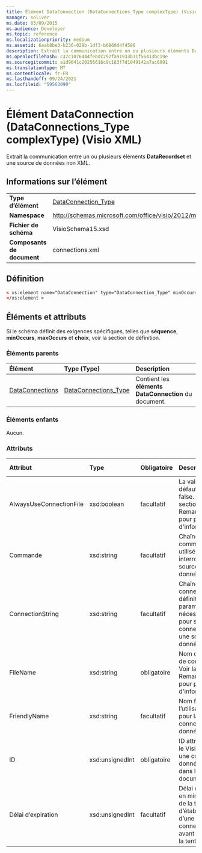 ```yaml
---
title: Élément DataConnection (DataConnections_Type complexType) (Visio XML)
manager: soliver
ms.date: 03/09/2015
ms.audience: Developer
ms.topic: reference
ms.localizationpriority: medium
ms.assetid: 6aab8be3-b236-029b-1df3-b6860d4f4586
description: Extrait la communication entre un ou plusieurs éléments DataRecordset et une source de données non XML.
ms.openlocfilehash: c37c1076444febdc292fa91933b31f56413bc19e
ms.sourcegitcommit: a1d9041c20256616c9c183f7d1049142a7ac6991
ms.translationtype: MT
ms.contentlocale: fr-FR
ms.lasthandoff: 09/24/2021
ms.locfileid: "59563090"
---
```

# <a name="dataconnection-element-dataconnections_type-complextype-visio-xml"></a>Élément DataConnection (DataConnections_Type complexType) (Visio XML)

Extrait la communication entre un ou plusieurs éléments **DataRecordset** et une source de données non XML. 
  
## <a name="element-information"></a>Informations sur l’élément

|||
|:-----|:-----|
|**Type d’élément** <br/> |[DataConnection_Type](dataconnection_type-complextypevisio-xml.md) <br/> |
|**Namespace** <br/> |http://schemas.microsoft.com/office/visio/2012/main  <br/> |
|**Fichier de schéma** <br/> |VisioSchema15.xsd  <br/> |
|**Composants de document** <br/> |connections.xml  <br/> |
   
## <a name="definition"></a>Définition

```XML
< xs:element name="DataConnection" type="DataConnection_Type" minOccurs="1" maxOccurs="unbounded" >
</xs:element >
```

## <a name="elements-and-attributes"></a>Éléments et attributs

Si le schéma définit des exigences spécifiques, telles que **séquence**, **minOccurs**, **maxOccurs** et **choix**, voir la section de définition. 
  
### <a name="parent-elements"></a>Éléments parents

|**Élément**|**Type (Type)**|**Description**|
|:-----|:-----|:-----|
|[DataConnections](dataconnections-elementvisio-xml.md) <br/> |[DataConnections_Type](dataconnections_type-complextypevisio-xml.md) <br/> |Contient les **éléments DataConnection** du document.  <br/> |
   
### <a name="child-elements"></a>Éléments enfants

Aucun.
  
### <a name="attributes"></a>Attributs

|**Attribut**|**Type**|**Obligatoire**|**Description**|**Valeurs possibles**|
|:-----|:-----|:-----|:-----|:-----|
|AlwaysUseConnectionFile  <br/> |xsd:boolean  <br/> |facultatif  <br/> |La valeur par défaut est false. Voir la section Remarques pour plus d'informations.  <br/> |Valeurs du type xsd:boolean.  <br/> |
|Commande  <br/> |xsd:string  <br/> |facultatif  <br/> |Chaîne de commande utilisée pour interroger la source de données.  <br/> |Valeurs du type xsd:string.  <br/> |
|ConnectionString  <br/> |xsd:string  <br/> |facultatif  <br/> |Chaîne de connexion qui définit les paramètres nécessaires pour se connecter à une source de données.  <br/> |Valeurs du type xsd:string.  <br/> |
|FileName  <br/> |xsd:string  <br/> |obligatoire  <br/> |Nom du fichier de connexion. Voir la section Remarques pour plus d'informations.  <br/> |Valeurs du type xsd:string.  <br/> |
|FriendlyName  <br/> |xsd:string  <br/> |facultatif  <br/> |Nom fourni par l’utilisateur pour la connexion de données.  <br/> |Valeurs du type xsd:string.  <br/> |
|ID  <br/> |xsd:unsignedInt  <br/> |obligatoire  <br/> |ID attribué par le Visio pour une connexion donnée, unique dans le document.  <br/> |Valeurs du type xsd:unsignedInt.  <br/> |
|Délai d’expiration  <br/> |xsd:unsignedInt  <br/> |facultatif  <br/> |Délai d’attente en minutes lors de la tentative d’établissement d’une connexion avant la fin de la tentative.  <br/> |Valeurs du type xsd:unsignedInt.  <br/> |
   

